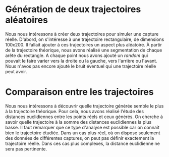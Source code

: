# Génération de deux trajectoires aléatoires

Nous nous intéressons à créer deux trajectoires pour simuler une capture réelle. D'abord, on s'intéresse à une trajectoire rectangulaire, de dimensions 100x200.
Il fallait ajouter à ces trajectoires un aspect plus aléatoire. À partir de la trajectoire théorique, nous avons réalisé une segmentation de chaque arête du rectangle.
A chaque point nous avons ajouté un *random* qui pouvait le faire varier vers la droite ou la gauche, vers l'arrière ou l'avant. 
Nous n'avos pas encore ajouté le bruit éventuel qui une trajectoire réelle peut avoir. 

# Comparaison entre les trajectoires

Nous nous intéressons à découvrir quelle trajectoire générée semble le plus à la trajectoire théorique. Pour cela, nous avons réalisé l'étude des distances euclidiennes entre les points réels et ceux générés. On cherche à savoir quelle trajectoire à la somme des distances euclidiennes la plus basse.
Il faut remarquer que ce type d'analyse est possible car on connaît bien le trajectoire étudiée. Dans un cas plus réel, où on dispose seulement des données de différentes captures, on peut pas définir exactement la trajectoire réelle. Dans ces cas plus complexes, la distance euclidienne ne sera pas pertinente. 

